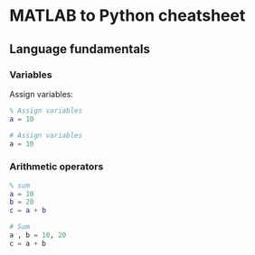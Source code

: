 # MATLAB to Python cheatsheet

## Language fundamentals

### Variables

Assign variables:

```matlab
% Assign variables
a = 10
```

```python
# Assign variables
a = 10
```

### Arithmetic operators

```matlab
% sum
a = 10
b = 20
c = a + b
```

```python
# Sum
a , b = 10, 20
c = a + b
```